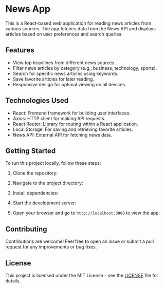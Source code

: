 # News App

This is a React-based web application for reading news articles from various sources. The app fetches data from the News API and displays articles based on user preferences and search queries.

## Features

- View top headlines from different news sources.
- Filter news articles by category (e.g., business, technology, sports).
- Search for specific news articles using keywords.
- Save favorite articles for later reading.
- Responsive design for optimal viewing on all devices.

## Technologies Used

- React: Frontend framework for building user interfaces.
- Axios: HTTP client for making API requests.
- React Router: Library for routing within a React application.
- Local Storage: For saving and retrieving favorite articles.
- News API: External API for fetching news data.

## Getting Started

To run this project locally, follow these steps:

1. Clone the repository:

2. Navigate to the project directory:
 
3. Install dependencies:

4. Start the development server:

 
5. Open your browser and go to `http://localhost:3000` to view the app.

## Contributing

Contributions are welcome! Feel free to open an issue or submit a pull request for any improvements or bug fixes.

## License

This project is licensed under the MIT License - see the [LICENSE](/LICENSE) file for details.
 







